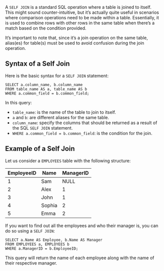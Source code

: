 

A `SELF JOIN` is a standard SQL operation where a table is joined to itself. This might sound counter-intuitive, but it’s actually quite useful in scenarios where comparison operations need to be made within a table. Essentially, it is used to combine rows with other rows in the same table when there’s a match based on the condition provided.

It’s important to note that, since it’s a join operation on the same table, alias(es) for table(s) must be used to avoid confusion during the join operation.

## Syntax of a Self Join

Here is the basic syntax for a `SELF JOIN` statement:

```
SELECT a.column_name, b.column_name
FROM table_name AS a, table_name AS b
WHERE a.common_field = b.common_field;
```

In this query:

- `table_name`: is the name of the table to join to itself.
- `a` and `b`: are different aliases for the same table.
- `column_name`: specify the columns that should be returned as a result of the SQL `SELF JOIN` statement.
- `WHERE a.common_field = b.common_field`: is the condition for the join.

## Example of a Self Join

Let us consider a `EMPLOYEES` table with the following structure:

|EmployeeID|Name|ManagerID|
|---|---|---|
|1|Sam|NULL|
|2|Alex|1|
|3|John|1|
|4|Sophia|2|
|5|Emma|2|

If you want to find out all the employees and who their manager is, you can do so using a `SELF JOIN`:

```
SELECT a.Name AS Employee, b.Name AS Manager
FROM EMPLOYEES a, EMPLOYEES b
WHERE a.ManagerID = b.EmployeeID;
```

This query will return the name of each employee along with the name of their respective manager.